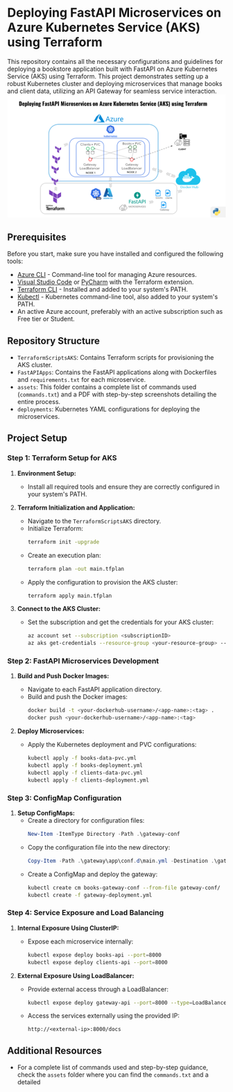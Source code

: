 # Deploying FastAPI Microservices on Azure Kubernetes Service (AKS) using Terraform

This repository contains all the necessary configurations and guidelines for deploying a bookstore application built with FastAPI on Azure Kubernetes Service (AKS) using Terraform. This project demonstrates setting up a robust Kubernetes cluster and deploying microservices that manage books and client data, utilizing an API Gateway for seamless service interaction.
![Project_architecture.png](Assets%2FProject_architecture.png)
## Prerequisites

Before you start, make sure you have installed and configured the following tools:

- [Azure CLI](https://learn.microsoft.com/en-us/cli/azure/install-azure-cli-windows?tabs=azure-cli) - Command-line tool for managing Azure resources.
- [Visual Studio Code](https://code.visualstudio.com/download) or [PyCharm](https://www.jetbrains.com/pycharm/download/) with the Terraform extension.
- [Terraform CLI](https://developer.hashicorp.com/terraform/install) - Installed and added to your system's PATH.
- [Kubectl](https://kubernetes.io/releases/download/) - Kubernetes command-line tool, also added to your system's PATH.
- An active Azure account, preferably with an active subscription such as Free tier or Student.

## Repository Structure

- `TerraformScriptsAKS`: Contains Terraform scripts for provisioning the AKS cluster.
- `FastAPIApps`: Contains the FastAPI applications along with Dockerfiles and `requirements.txt` for each microservice.
- `assets`: This folder contains a complete list of commands used (`commands.txt`) and a PDF with step-by-step screenshots detailing the entire process.
- `deployments`: Kubernetes YAML configurations for deploying the microservices.

## Project Setup

### Step 1: Terraform Setup for AKS

1. **Environment Setup:**
   - Install all required tools and ensure they are correctly configured in your system's PATH.

2. **Terraform Initialization and Application:**
   - Navigate to the `TerraformScriptsAKS` directory.
   - Initialize Terraform:
     ```bash
     terraform init -upgrade
     ```
   - Create an execution plan:
     ```bash
     terraform plan -out main.tfplan
     ```
   - Apply the configuration to provision the AKS cluster:
     ```bash
     terraform apply main.tfplan
     ```

3. **Connect to the AKS Cluster:**
   - Set the subscription and get the credentials for your AKS cluster:
     ```bash
     az account set --subscription <subscriptionID>
     az aks get-credentials --resource-group <your-resource-group> --name <your-cluster-name>
     ```

### Step 2: FastAPI Microservices Development

1. **Build and Push Docker Images:**
   - Navigate to each FastAPI application directory.
   - Build and push the Docker images:
     ```bash
     docker build -t <your-dockerhub-username>/<app-name>:<tag> .
     docker push <your-dockerhub-username>/<app-name>:<tag>
     ```

2. **Deploy Microservices:**
   - Apply the Kubernetes deployment and PVC configurations:
     ```bash
     kubectl apply -f books-data-pvc.yml
     kubectl apply -f books-deployment.yml
     kubectl apply -f clients-data-pvc.yml
     kubectl apply -f clients-deployment.yml
     ```

### Step 3: ConfigMap Configuration

1. **Setup ConfigMaps:**
   - Create a directory for configuration files:
     ```powershell
     New-Item -ItemType Directory -Path .\gateway-conf
     ```
   - Copy the configuration file into the new directory:
     ```powershell
     Copy-Item -Path .\gateway\app\conf.d\main.yml -Destination .\gateway-conf\
     ```
   - Create a ConfigMap and deploy the gateway:
     ```bash
     kubectl create cm books-gateway-conf --from-file gateway-conf/
     kubectl create -f gateway-deployment.yml
     ```

### Step 4: Service Exposure and Load Balancing

1. **Internal Exposure Using ClusterIP:**
   - Expose each microservice internally:
     ```bash
     kubectl expose deploy books-api --port=8000
     kubectl expose deploy clients-api --port=8000
     ```

2. **External Exposure Using LoadBalancer:**
   - Provide external access through a LoadBalancer:
     ```bash
     kubectl expose deploy gateway-api --port=8000 --type=LoadBalancer
     ```
   - Access the services externally using the provided IP:
     ```
     http://<external-ip>:8000/docs
     ```

## Additional Resources

- For a complete list of commands used and step-by-step guidance, check the `assets` folder where you can find the `commands.txt` and a detailed

